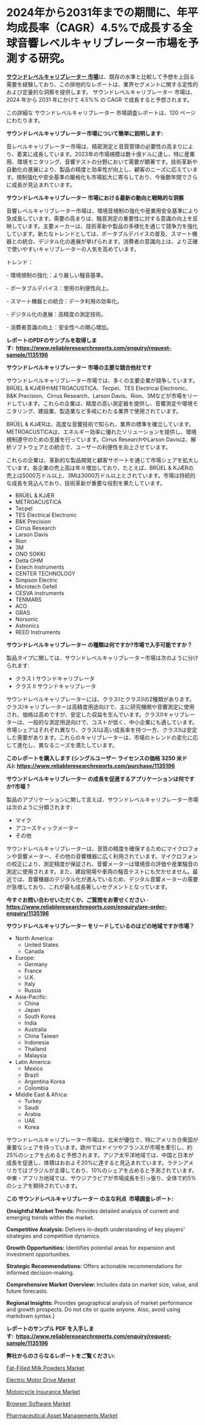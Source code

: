 <p><h1>2024年から2031年までの期間に、年平均成長率（CAGR）4.5%で成長する全球音響レベルキャリブレーター市場を予測する研究。</h1></p><p data-sourcepos="1:1-1:157"><strong><a href="https://www.reliableresearchreports.com/sound-level-calibrator-market-in-global-r1135196?utm_campaign=110&utm_medium=36&utm_source=Github&utm_content=ia&utm_term=03122024&utm_id=sound-level-calibrator">サウンドレベルキャリブレーター 市場</a></strong>は、既存の水準と比較して予想を上回る需要を経験しており、この排他的なレポートは、業界セグメントに関する定性的および定量的な洞察を提供します。 サウンドレベルキャリブレーター 市場は、2024 年から 2031 年にかけて 4.5%% の CAGR で成長すると予想されます。</p>
<p data-sourcepos="3:1-3:50">この詳細な サウンドレベルキャリブレーター 市場調査レポートは、120 ページにわたります。</p>
<p><strong>サウンドレベルキャリブレーター市場について簡単に説明します:</strong></p>
<p><p>音レベルキャリブレーター市場は、精密測定と音質管理の必要性の高まりにより、着実に成長しています。2023年の市場規模は数十億ドルに達し、特に産業用、環境モニタリング、音響テストの分野において需要が顕著です。技術革新や自動化の進展により、製品の精度と効率性が向上し、顧客のニーズに応えています。規制強化や安全基準の厳格化も市場拡大に寄与しており、今後数年間でさらに成長が見込まれています。</p></p>
<p><strong>サウンドレベルキャリブレーター 市場における最新の動向と戦略的な洞察</strong></p>
<p><p>音響レベルキャリブレーター市場は、環境音規制の強化や産業用安全基準により急成長しています。需要の高まりは、騒音測定の重要性に対する意識の向上を反映しています。主要メーカーは、技術革新や製品の多様化を通じて競争力を強化しています。新たなトレンドとしては、ポータブルデバイスの普及、スマート機器との統合、デジタル化の進展が挙げられます。消費者の意識向上は、より正確で使いやすいキャリブレーターの人気を高めています。</p><p>トレンド：</p><p>- 環境規制の強化：より厳しい騒音基準。</p><p>- ポータブルデバイス：使用の利便性向上。</p><p>- スマート機器との統合：データ利用の効率化。</p><p>- デジタル化の進展：高精度の測定技術。</p><p>- 消費者意識の向上：安全性への関心増加。</p></p>
<p><strong>レポートのPDFのサンプルを取得します</strong><strong>:&nbsp;&nbsp;<a href="https://www.reliableresearchreports.com/enquiry/request-sample/1135196?utm_campaign=110&utm_medium=36&utm_source=Github&utm_content=ia&utm_term=03122024&utm_id=sound-level-calibrator">https://www.reliableresearchreports.com/enquiry/request-sample/1135196</a></strong></p>
<p><strong>サウンドレベルキャリブレーター 市場の主要な競合他社です</strong></p>
<p><p>サウンドレベルキャリブレーター市場では、多くの主要企業が競争しています。BRÜEL & KJÆRやMETROACUSTICA、Tecpel、TES Electrical Electronic、B&K Precision、Cirrus Research、Larson Davis、Rion、3Mなどが市場をリードしています。これらの企業は、精度の高い測定器を提供し、音響測定や環境モニタリング、建設業、製造業など多岐にわたる業界で使用されています。</p><p>BRÜEL & KJÆRは、高度な音響技術で知られ、業界の標準を確立しています。METROACUSTICAは、エネルギー効率に優れたソリューションを提供し、環境規制遵守のための支援を行っています。Cirrus ResearchやLarson Davisは、解析ソフトウェアとの統合で、ユーザーの利便性を向上させています。</p><p>これらの企業は、革新的な製品開発と顧客サポートを通じて市場シェアを拡大しています。各企業の売上高は年々増加しており、たとえば、BRÜEL & KJÆRの売上は5000万ドル以上、3Mは3000万ドル以上とされています。市場は持続的な成長を見込んでおり、技術革新が重要な役割を果たしています。</p></p>
<p><ul><li>BRÜEL & KJÆR</li><li>METROACUSTICA</li><li>Tecpel</li><li>TES Electrical Electronic</li><li>B&K Precision</li><li>Cirrus Research</li><li>Larson Davis</li><li>Rion</li><li>3M</li><li>ONO SOKKI</li><li>Delta OHM</li><li>Extech Instruments</li><li>CENTER TECHNOLOGY</li><li>Simpson Electric</li><li>Microtech Gefell</li><li>CESVA instruments</li><li>TENMARS</li><li>ACO</li><li>GRAS</li><li>Norsonic</li><li>Astronics</li><li>REED Instruments</li></ul></p>
<p><strong>サウンドレベルキャリブレーター の種類は何ですか?市場で入手可能ですか？</strong></p>
<p>製品タイプに関しては、サウンドレベルキャリブレーター市場は次のように分けられます:</p>
<p><ul><li>クラス I サウンドキャリブレータ</li><li>クラス II サウンドキャリブレータ</li></ul></p>
<p><p>サウンドレベルキャリブレーターには、クラスIとクラスIIの2種類があります。クラスIキャリブレーターは高精度用途向けで、主に研究機関や音響測定に使用され、価格は高めですが、安定した収益を生んでいます。クラスIIキャリブレーターは、一般的な測定用途向けで、コストが低く、中小企業にも適しています。市場シェアはそれぞれ異なり、クラスIは高い成長率を持つ一方、クラスIIは安定した需要があります。これらのキャリブレーターは、市場のトレンドの変化に応じて進化し、異なるニーズを満たしています。</p></p>
<p><strong>このレポートを購入します (シングルユーザー ライセンスの価格 3250 米ドル):&nbsp;<a href="https://www.reliableresearchreports.com/purchase/1135196?utm_campaign=110&utm_medium=36&utm_source=Github&utm_content=ia&utm_term=03122024&utm_id=sound-level-calibrator">https://www.reliableresearchreports.com/purchase/1135196</a></strong></p>
<p><strong>サウンドレベルキャリブレーター の成長を促進するアプリケーションは何ですか?市場？</strong></p>
<p>製品のアプリケーションに関して言えば、サウンドレベルキャリブレーター市場は次のように分類されます:</p>
<p><ul><li>マイク</li><li>アコースティックメーター</li><li>その他</li></ul></p>
<p><p>サウンドレベルキャリブレーターは、音質の精度を確保するためにマイクロフォンや音響メーター、その他の音響機器に広く利用されています。マイクロフォンの校正により、測定精度が保証され、音響メーターは環境音の評価や産業騒音の測定に使用されます。また、建設現場や車両の騒音テストにも欠かせません。最近では、音響機器のデジタル化が進んでいるため、デジタル音響メーターの需要が急増しており、これが最も成長著しいセグメントとなっています。</p></p>
<p><strong>今すぐお問い合わせいただくか、ご質問をお寄せください</strong><strong>&nbsp;</strong>-<strong><a href="https://www.reliableresearchreports.com/enquiry/pre-order-enquiry/1135196?utm_campaign=110&utm_medium=36&utm_source=Github&utm_content=ia&utm_term=03122024&utm_id=sound-level-calibrator">https://www.reliableresearchreports.com/enquiry/pre-order-enquiry/1135196</a></strong></p>
<p><strong>サウンドレベルキャリブレーター をリードしているのはどの地域ですか市場？</strong></p>
<p><ul>
    <li>
        North America:
        <ul>
            <li>United States</li>
            <li>Canada</li>
        </ul>
    </li>
    <li>
        Europe:
        <ul>
            <li>Germany</li>
            <li>France</li>
            <li>U.K.</li>
            <li>Italy</li>
            <li>Russia</li>
        </ul>
    </li>
    <li>
        Asia-Pacific:
        <ul>
            <li>China</li>
            <li>Japan</li>
            <li>South Korea</li>
            <li>India</li>
            <li>Australia</li>
            <li>China Taiwan</li>
            <li>Indonesia</li>
            <li>Thailand</li>
            <li>Malaysia</li>
        </ul>
    </li>
    <li>
        Latin America:
        <ul>
            <li>Mexico</li>
            <li>Brazil</li>
            <li>Argentina Korea</li>
            <li>Colombia</li>
        </ul>
    </li>
    <li>
        Middle East & Africa:
        <ul>
            <li>Turkey</li>
            <li>Saudi</li>
            <li>Arabia</li>
            <li>UAE</li>
            <li>Korea</li>
        </ul>
    </li>
    </ul></p>
<p><p>サウンドレベルキャリブレーター市場は、北米が優位で、特にアメリカ合衆国が重要なシェアを持っています。欧州ではドイツやフランスが市場を牽引し、約25%のシェアを占めると予想されます。アジア太平洋地域では、中国と日本が成長を促進し、体積はおおよそ20%に達すると見込まれています。ラテンアメリカではブラジルが主導しており、10%のシェアを占めると予測されています。中東・アフリカ地域では、サウジアラビアが市場成長を引っ張り、全体で約5%のシェアを期待されています。</p></p>
<p><strong>この サウンドレベルキャリブレーター の主な利点&nbsp; 市場調査レポート:</strong></p>
<p><strong>{Insightful Market Trends:</strong> Provides detailed analysis of current and emerging trends within the market.</p>
<p><strong>Competitive Analysis:</strong> Delivers in-depth understanding of key players' strategies and competitive dynamics.</p>
<p><strong>Growth Opportunities:</strong> Identifies potential areas for expansion and investment opportunities.</p>
<p><strong>Strategic Recommendations:</strong> Offers actionable recommendations for informed decision-making.</p>
<p><strong>Comprehensive Market Overview: </strong>Includes data on market size, value, and future forecasts.</p>
<p><strong>Regional Insights: </strong>Provides geographical analysis of market performance and growth prospects. Do not cite or quote anyone. Also, avoid using markdown syntax.}</p>
<p><strong>レポートのサンプル PDF を入手します:&nbsp;</strong><strong>&nbsp;<a href="https://www.reliableresearchreports.com/enquiry/request-sample/1135196?utm_campaign=110&utm_medium=36&utm_source=Github&utm_content=ia&utm_term=03122024&utm_id=sound-level-calibrator">https://www.reliableresearchreports.com/enquiry/request-sample/1135196</a></strong></p>
<p></p>
<p><strong>弊社からのさらなるレポートをご覧ください:</strong></p>
<p><p><a href="https://github.com/globismark/Market-Research-Report-List-5/blob/main/fat-filled-milk-powders-market.md?utm_campaign=110&utm_medium=36&utm_source=Github&utm_content=ia&utm_term=03122024&utm_id=sound-level-calibrator">Fat-Filled Milk Powders Market</a></p><p><a href="https://issuu.com/reportprime-2/docs/electric-motor-drive-market-size-2030.pptx?utm_campaign=110&utm_medium=36&utm_source=Github&utm_content=ia&utm_term=03122024&utm_id=sound-level-calibrator">Electric Motor Drive Market</a></p><p><a href="https://www.linkedin.com/pulse/recent-analysis-motorcycle-insurance-market-highlights-trends-1qqhf?utm_campaign=110&utm_medium=36&utm_source=Github&utm_content=ia&utm_term=03122024&utm_id=sound-level-calibrator">Motorcycle Insurance Market</a></p><p><a href="https://www.linkedin.com/pulse/thorough-examination-size-dynamics-expected-growth-browser-software-vprrf?utm_campaign=110&utm_medium=36&utm_source=Github&utm_content=ia&utm_term=03122024&utm_id=sound-level-calibrator">Browser Software Market</a></p><p><a href="https://github.com/NarcisoFerry/Market-Research-Report-List-1/blob/main/pharmaceutical-asset-managements-market.md?utm_campaign=110&utm_medium=36&utm_source=Github&utm_content=ia&utm_term=03122024&utm_id=sound-level-calibrator">Pharmaceutical Asset Managements Market</a></p></p>